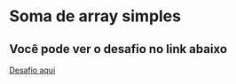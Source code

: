 # Soma de array simples

## Você pode ver o desafio no link abaixo

[Desafio aqui](https://www.hackerrank.com/challenges/simple-array-sum/problem)


